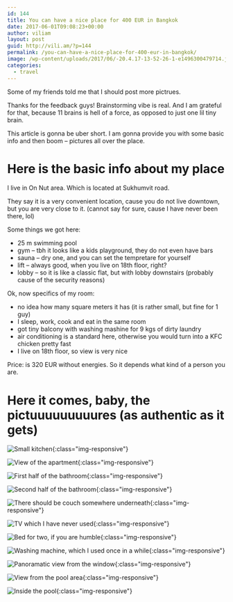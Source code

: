 ```yaml
---
id: 144
title: You can have a nice place for 400 EUR in Bangkok
date: 2017-06-01T09:08:23+00:00
author: viliam
layout: post
guid: http://vili.am/?p=144
permalink: /you-can-have-a-nice-place-for-400-eur-in-bangkok/
image: /wp-content/uploads/2017/06/-20.4.17-13-52-26-1-e1496300479714.jpg
categories:
  - travel
---
```

Some of my friends told me that I should post more pictrues.

Thanks for the feedback guys! Brainstorming vibe is real. And I am grateful for that, because 11 brains is hell of a force, as opposed to just one lil tiny brain.

This article is gonna be uber short. I am gonna provide you with some basic info and then boom &#8211; pictures all over the place.

# Here is the basic info about my place

I live in On Nut area. Which is located at Sukhumvit road.

They say it is a very convenient location, cause you do not live downtown, but you are very close to it. (cannot say for sure, cause I have never been there, lol)

Some things we got here:

  * 25 m swimming pool
  * gym &#8211; tbh it looks like a kids playground, they do not even have bars
  * sauna &#8211; dry one, and you can set the tempretare for yourself
  * lift &#8211; always good, when you live on 18th floor, right?
  * lobby &#8211; so it is like a classic flat, but with lobby downstairs (probably cause of the security reasons)

Ok, now specifics of my room:

  * no idea how many square meters it has (it is rather small, but fine for 1 guy)
  * I sleep, work, cook and eat in the same room
  * got tiny balcony with washing mashine for 9 kgs of dirty laundry
  * air conditioning is a standard here, otherwise you would turn into a KFC chicken pretty fast
  * I live on 18th floor, so view is very nice

Price: is 320 EUR without energies. So it depends what kind of a person you are.

# Here it comes, baby, the pictuuuuuuuuures (as authentic as it gets)

![Small kitchen](/images/2017/05/flat001.jpg){:class="img-responsive"}

![View of the apartment](/images/2017/05/flat002.jpg){:class="img-responsive"}

![First half of the bathroom](/images/2017/05/flat003.jpg){:class="img-responsive"}

![Second half of the bathroom](/images/2017/05/flat004.jpg){:class="img-responsive"}

![There should be couch somewhere underneath](/images/2017/05/flat005.jpg){:class="img-responsive"}

![TV which I have never used](/images/2017/05/flat006.jpg){:class="img-responsive"}

![Bed for two, if you are humble](/images/2017/05/flat007.jpg){:class="img-responsive"}

![Washing machine, which I used once in a while](/images/2017/05/flat008.jpg){:class="img-responsive"}

![Panoramatic view from the window](/images/2017/06/panorama.jpg){:class="img-responsive"}

![View from the pool area](/images/2017/06/pool01.jpg){:class="img-responsive"}

![Inside the pool](/images/2017/06/pool02.jpg){:class="img-responsive"}
